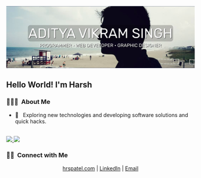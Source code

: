 <img src="https://raw.githubusercontent.com/AVS1508/AVS1508/master/assets/Aditya%20Vikram%20Singh%20Banner.png">

<h2> Hello World! I'm Harsh</h2>

<h3> 👨🏻‍💻 &nbsp;About Me </h3>

- 🤔 &nbsp; Exploring new technologies and developing software solutions and quick hacks.


<br/>

<a href="https://github.com/HRSPATEL">
  <img height="180em" src="https://github-readme-stats.vercel.app/api?username=HRSPATEL&theme=buefy&show_icons=true" />
  <img height="180em" src="https://github-readme-stats.vercel.app/api/top-langs/?username=HRSPATEL&theme=buefy&layout=compact" />
</a>

<br/>

<h3> 🤝🏻 &nbsp;Connect with Me </h3>

<p align="center">
<a href="https://www.hrspatel.com/">hrspatel.com</a> |
<a href="https://www.linkedin.com/in/hrspatel/">LinkedIn</a> |
<a href="mailto:contact@hrspatel.com">Email</a>
</p>
